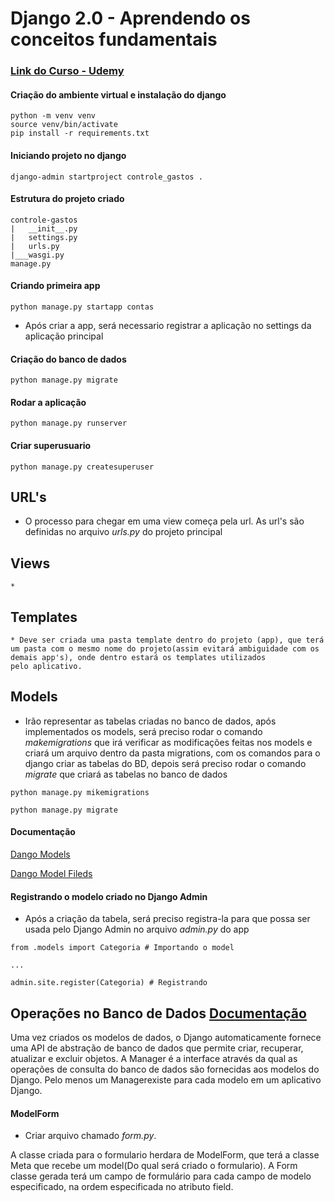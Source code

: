 # Django 2.0 - Aprendendo os conceitos fundamentais

### [Link do Curso - Udemy](https://www.udemy.com/django-20-aprendendo-os-conceitos-fundamentais/)

#### Criação do ambiente virtual e instalação do django
    python -m venv venv
    source venv/bin/activate
    pip install -r requirements.txt

#### Iniciando projeto no django
    django-admin startproject controle_gastos .
    
#### Estrutura do projeto criado

    controle-gastos
    |   __init__.py
    |   settings.py
    |   urls.py
    |___wasgi.py
    manage.py

#### Criando primeira app
    python manage.py startapp contas
    
* Após criar a app, será necessario registrar a aplicação 
no settings da aplicação principal

#### Criação do banco de dados
    python manage.py migrate
    
#### Rodar a aplicação
    python manage.py runserver
    
#### Criar superusuario
    python manage.py createsuperuser
    
## URL's
   * O processo para chegar em uma view começa pela url. As url's são definidas no 
   arquivo <em>urls.py</em> do projeto principal
    
## Views
    *

## Templates
    * Deve ser criada uma pasta template dentro do projeto (app), que terá
    um pasta com o mesmo nome do projeto(assim evitará ambiguidade com os demais app's), onde dentro estará os templates utilizados
    pelo aplicativo.
   
## Models 
   * Irão representar as tabelas criadas no banco de dados, após implementados
   os models, será preciso rodar o comando <em>makemigrations</em> que irá verificar
   as modificações feitas nos models e criará um arquivo dentro da pasta migrations,
   com os comandos para o django criar as tabelas do BD, depois será preciso rodar o comando <em>migrate</em> 
   que criará as tabelas no banco de dados
    
    python manage.py mikemigrations
    
    python manage.py migrate
#### Documentação
[Dango Models](https://docs.djangoproject.com/en/2.0/topics/db/models/)

[Dango Model Fileds](https://www.udemy.com/django-20-aprendendo-os-conceitos-fundamentais/)

#### Registrando o modelo criado no Django Admin
   * Após a criação da tabela, será preciso registra-la para que possa ser usada pelo Django Admin
     no arquivo <em>admin.py</em> do app

    from .models import Categoria # Importando o model
    
    ...
    
    admin.site.register(Categoria) # Registrando


## Operações no Banco de Dados [Documentação](https://docs.djangoproject.com/en/2.1/topics/db/queries/)
Uma vez criados os modelos de dados, o Django automaticamente fornece uma API de abstração 
de banco de dados que permite criar, recuperar, atualizar e excluir objetos.
A Manager é a interface através da qual as operações de consulta do banco de dados são fornecidas 
aos modelos do Django. Pelo menos um Managerexiste para cada modelo em um aplicativo Django.

#### ModelForm

 * Criar arquivo chamado <em>form.py</em>.
 
A classe criada para o formulario herdara de ModelForm, que terá a classe Meta que recebe
um model(Do qual será criado o formulario). A Form classe gerada terá um campo de formulário 
para cada campo de modelo especificado, na ordem especificada no atributo field.


    
    


   
  


